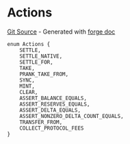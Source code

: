 # Actions
[Git Source](https://github.com/uniswap/v4-core/blob/b619b6718e31aa5b4fa0286520c455ceb950276d/src/test/ActionsRouter.sol) - Generated with [forge doc](https://book.getfoundry.sh/reference/forge/forge-doc)


```solidity
enum Actions {
    SETTLE,
    SETTLE_NATIVE,
    SETTLE_FOR,
    TAKE,
    PRANK_TAKE_FROM,
    SYNC,
    MINT,
    CLEAR,
    ASSERT_BALANCE_EQUALS,
    ASSERT_RESERVES_EQUALS,
    ASSERT_DELTA_EQUALS,
    ASSERT_NONZERO_DELTA_COUNT_EQUALS,
    TRANSFER_FROM,
    COLLECT_PROTOCOL_FEES
}
```

